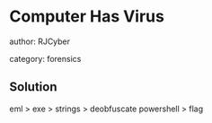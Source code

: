 # Computer Has Virus

author: RJCyber

category: forensics

## Solution

eml > exe > strings > deobfuscate powershell > flag